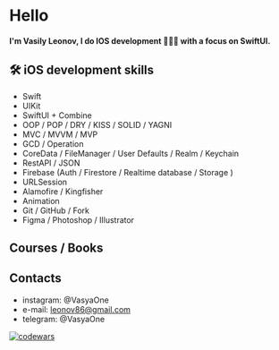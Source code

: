 # Hello
#### I'm Vasily Leonov, I do IOS development 👨🏻‍💻 with a focus on SwiftUI.

## 🛠 iOS development skills
- Swift
- UIKit
- SwiftUI + Combine 
- OOP / POP / DRY / KISS / SOLID / YAGNI
- MVC / MVVM / MVP
- GCD / Operation
- CoreData / FileManager / User Defaults / Realm / Keychain
- RestAPI / JSON
- Firebase (Auth / Firestore / Realtime database / Storage )
- URLSession
- Alamofire / Kingfisher
- Animation
- Git / GitHub / Fork
- Figma / Photoshop / Illustrator

## Courses / Books


## Contacts
- instagram: @VasyaOne
- e-mail: leonov86@gmail.com
- telegram: @VasyaOne

[![codewars](https://www.codewars.com/users/VasyaOne/badges/small)](https://www.codewars.com/users/VasyaOne)

